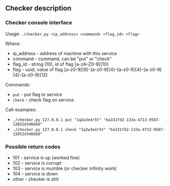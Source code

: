 ## Checker description

### Checker console interface

Usage: ```./checker.py <ip_address> <command> <flag_id> <flag> ```

Where:

  * ip_address - address of machine with this service
  * command - command, can be "put" or "check"
  * flag_id - string (10), id of flag [a-zA-Z0-9]{10}
  * flag - uuid, value of flag [a-z0-9]{8}-[a-z0-9]{4}-[a-z0-9]{4}-[a-z0-9]{4}-[a-z0-9]{12}

Commands:

 * `put` - put flag to service
 * `check` - check flag on service

Call-examples:

 * ```./checker.py 127.0.0.1 put "1q2w3e4r5t" "6a331fd2-133a-4713-9587-12652d34666d"```
 * ```./checker.py 127.0.0.1 check "1q2w3e4r5t" "6a331fd2-133a-4713-9587-12652d34666d"```

### Possible return codes

 * 101 - service is up  (worked fine)
 * 102 - service is corrupt
 * 103 - service is mumble (or checker infinity work)
 * 104 - service is down
 * other - checker is shit